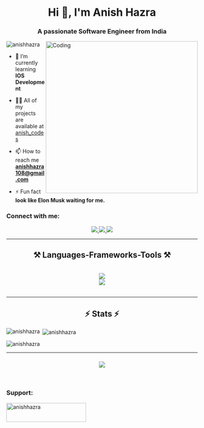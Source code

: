 <h1 align="center">Hi 👋, I'm Anish Hazra</h1>
<h3 align="center">A passionate Software Engineer from India</h3>
<img align="right" alt="Coding" width="400" src="https://github.com/user-attachments/assets/9180b598-bef8-47ad-b5f0-948254776bc5">

<p align="left"> <img src="https://komarev.com/ghpvc/?username=anishhazra&label=Profile%20views&color=0e75b6&style=flat" alt="anishhazra" /> </p>


- 🌱 I’m currently learning **IOS Development**

- 👨‍💻 All of my projects are available at [anish_codes]([https://anishhazra.me/](https://www.instagram.com/anish_codes/))

- 📫 How to reach me **anishhazra108@gmail.com**

- ⚡ Fun fact **look like Elon Musk waiting for me.**

<h3 align="left">Connect with me:</h3>
<div align="center"> 
  <a href="mailto:anishhazra108@gmail.com">
    <img src="https://img.shields.io/badge/Gmail-333333?style=for-the-badge&logo=gmail&logoColor=red" />
  </a>
  <a href="https://www.linkedin.com/in/anish-hazra-667396176/" target="_blank">
    <img src="https://img.shields.io/badge/LinkedIn-0077B5?style=for-the-badge&logo=linkedin&logoColor=white" target="_blank" />
  </a>
  <a href="https://anishhazra.me/" target="_blank">
     <img src="https://img.shields.io/badge/Portfolio-FF5722?style=for-the-badge&logo=todoist&logoColor=white" target="_blank" /> <!-- sqlite, safari, google-chrome are other good icon options -->
  </a>
</div>

 <hr/>
 
<h2 align="center">⚒️ Languages-Frameworks-Tools ⚒️</h2>
<br/>
<div align="center">
    <img src="https://skillicons.dev/icons?i=nodejs,github,python,javascript,swift,express,firebase,mongodb,c,java,dart" /><br>
    <img src="https://skillicons.dev/icons?i=react,flutter,bootstrap,tailwind,mui,mysql,html,css,vscode,figma,git" />
</div>

<br/>
<hr/>

<h2 align="center">⚡ Stats ⚡</h2>

<p><img align="left" src="https://github-readme-stats.vercel.app/api/top-langs?username=anishhazra&show_icons=true&locale=en&layout=compact" alt="anishhazra" /></p>

<p>&nbsp;<img align="center" src="https://github-readme-stats.vercel.app/api?username=anishhazra&show_icons=true&locale=en" alt="anishhazra" /></p>

<p><img align="center" src="https://github-readme-streak-stats.herokuapp.com/?user=anishhazra&" alt="anishhazra" /></p>

<hr/>

<h3 align="center">
    <img src="https://readme-typing-svg.herokuapp.com/?font=Righteous&size=25&center=true&vCenter=true&width=500&height=70&duration=4000&lines=Thanks+for+visiting!+✌️;+Shoot+me+a+message+on+Linkedin!;I'm+always+down+to+collab+:)">
</h3>

<br/>

<h3 align="left">Support:</h3>
<p><a href="https://www.buymeacoffee.com/anishhazra"> <img align="left" src="https://cdn.buymeacoffee.com/buttons/v2/default-yellow.png" height="50" width="210" alt="anishhazra" /></a></p><br><br>
